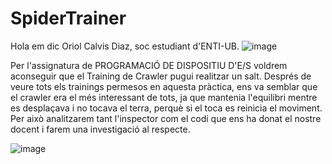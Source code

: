 # SpiderTrainer
Hola em dic Oriol Calvis Diaz, soc estudiant d'ENTI-UB.
![image](https://user-images.githubusercontent.com/36241036/161112080-d2af421c-e3d6-45e4-9876-f72f0b60a742.png)

Per l'assignatura de PROGRAMACIÓ DE DISPOSITIU D'E/S voldrem aconseguir que el Training de Crawler pugui realitzar un salt. Després de veure tots els trainings permesos en aquesta pràctica, ens va semblar que el crawler era el més interessant de tots, ja que mantenia l'equilibri mentre es desplaçava i no tocava el terra, perquè si el toca es reinicia el moviment. Per això analitzarem tant l'inspector com el codi que ens ha donat el nostre docent i farem una investigació al respecte.


![image](https://user-images.githubusercontent.com/36241036/161110839-89bb8402-1253-45ce-bb6d-3196a13cd4a2.png)
